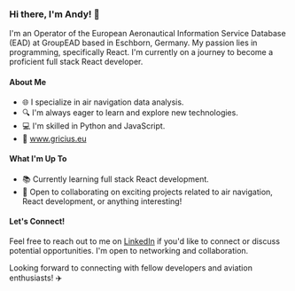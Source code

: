 ### Hi there, I'm Andy! 👋

I'm an Operator of the European Aeronautical Information Service Database (EAD) at GroupEAD based in Eschborn, Germany. My passion lies in programming, specifically React. I'm currently on a journey to become a proficient full stack React developer.

#### About Me

- 🌐 I specialize in air navigation data analysis.
- 🔍 I'm always eager to learn and explore new technologies.
- 💻 I'm skilled in Python and JavaScript.
- 🚀 www.gricius.eu

#### What I'm Up To

- 📚 Currently learning full stack React development.
- 💼 Open to collaborating on exciting projects related to air navigation, React development, or anything interesting!

#### Let's Connect!

Feel free to reach out to me on [LinkedIn](https://www.linkedin.com/in/gricius/) if you'd like to connect or discuss potential opportunities. I'm open to networking and collaboration.

Looking forward to connecting with fellow developers and aviation enthusiasts! ✈️
